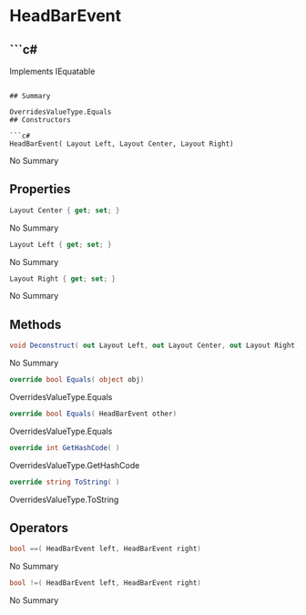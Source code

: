 # HeadBarEvent

## ```c#
Implements IEquatable<HeadBarEvent>
```

## Summary

OverridesValueType.Equals
## Constructors

```c#
HeadBarEvent( Layout Left, Layout Center, Layout Right) 
```
No Summary
## Properties

```c#
Layout Center { get; set; } 
```
No Summary
```c#
Layout Left { get; set; } 
```
No Summary
```c#
Layout Right { get; set; } 
```
No Summary
## Methods

```c#
void Deconstruct( out Layout Left, out Layout Center, out Layout Right) 
```
No Summary
```c#
override bool Equals( object obj) 
```
OverridesValueType.Equals
```c#
override bool Equals( HeadBarEvent other) 
```
OverridesValueType.Equals
```c#
override int GetHashCode( ) 
```
OverridesValueType.GetHashCode
```c#
override string ToString( ) 
```
OverridesValueType.ToString
## Operators

```c#
bool ==( HeadBarEvent left, HeadBarEvent right) 
```
No Summary
```c#
bool !=( HeadBarEvent left, HeadBarEvent right) 
```
No Summary
